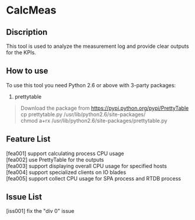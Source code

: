# CalcMeas

## Discription
This tool is used to analyze the measurement log and provide clear outputs for the KPIs.

## How to use
To use this tool you need Python 2.6 or above with 3-party packages:

1. prettytable
> Download the package from https://pypi.python.org/pypi/PrettyTable  
> cp prettytable.py /usr/lib/python2.6/site-packages/  
> chmod a+rx /usr/lib/python2.6/site-packages/prettytable.py  

## Feature List
[fea001] support calculating process CPU usage  
[fea002] use PrettyTable for the outputs  
[fea003] support displaying overall CPU usage for specified hosts  
[fea004] support specialized clients on IO blades  
[fea005] support collect CPU usage for SPA process and RTDB process  

## Issue List
[iss001] fix the "div 0" issue
